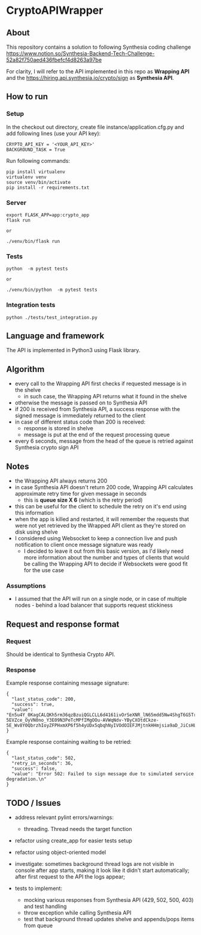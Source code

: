# CryptoAPIWrapper

## About
This repository contains a solution to following Synthesia coding challenge
https://www.notion.so/Synthesia-Backend-Tech-Challenge-52a82f750aed436fbefcf4d8263a97be

For clarity, I will refer to the API implemented in this repo as **Wrapping API** and the https://hiring.api.synthesia.io/crypto/sign as **Synthesia API**.

## How to run

### Setup
In the checkout out directory, create file instance/application.cfg.py and add following lines (use your API key):
```
CRYPTO_API_KEY = '<YOUR_API_KEY>'
BACKGROUND_TASK = True
```

Run following commands:

```
pip install virtualenv
virtualenv venv
source venv/bin/activate
pip install -r requirements.txt
```

### Server
```
export FLASK_APP=app:crypto_app
flask run

or 

./venv/bin/flask run
```

### Tests
```
python  -m pytest tests

or 

./venv/bin/python  -m pytest tests
```

### Integration tests
```
python ./tests/test_integration.py
```

## Language and framework
The API is implemented in Python3 using Flask library.

## Algorithm
- every call to the Wrapping API first checks if requested message is in the shelve
  - in such case, the Wrapping API returns what it found in the shelve
- otherwise the message is passed on to Synthesia API
- if 200 is received from Synthesia API, a success response with the signed message is immediately returned to the client
- in case of different status code than 200 is received:
  - response is stored in shelve
  - message is put at the end of the request processing queue
- every 6 seconds, message from the head of the queue is retried against Synthesia crypto sign API

## Notes
- the Wrapping API always returns 200
- in case Synthesia API doesn't return 200 code, Wrapping API calculates approximate retry time for given message in seconds
  - this is **queue size X 6** (which is the retry period)
- this can be useful for the client to schedule the retry on it's end using this information
- when the app is killed and restarted, it will remember the requests that were not yet retrieved by the Wrapped API client as they're stored on disk using shelve
- I considered using Websocket to keep a connection live and push notification to client once message signature was ready
    - I decided to leave it out from this basic version, as I'd likely need more information about the number and types of clients that would be calling the Wrapping API to decide if Websockets were good fit for the use case

### Assumptions
- I assumed that the API will run on a single node, or in case of multiple nodes - behind a load balancer that supports request stickiness

## Request and response format

### Request

Should be identical to Synthesia Crypto API.

### Response

Example response containing message signature:
```
{
  "last_status_code": 200, 
  "success": true, 
  "value": "En5u4Y_0KagCALQKh5rm36qzBzuiQGLCLL6d4161ivOrSeXNR_lN65mdd5Nw4ShgT6G5Tr8ZhewwOSwJQ5fdQHkph39bfrTu4sCIPafSehnnmrJ9eUs4cemZPVcBay_zlougEUWzBCCtvuFQBoz7bF4PFVLtAojjS9x-5EVZce_OyVN0no_Y3E09N3PeTcMPfIMgOOu-AVWqNdv-YByCXOtdCkze-5E_Wv8Y0QbrzhIoyZFPHxmXP6f5h4yUDx5qbqhNyIVOdOIEFJMjtnkHHmjsia9aD_JiCsHL3ULU01tbFefZBII31L0vED12FfKbyD52fphhAnxviyZaRRVXpA=="
}
```

Example response containing waiting to be retried:
```
{
  "last_status_code": 502, 
  "retry_in_seconds": 36, 
  "success": false, 
  "value": "Error 502: Failed to sign message due to simulated service degradation.\n"
}
```

## TODO / Issues
- address relevant pylint errors/warnings:
  - threading. Thread needs the target function
  
- refactor using create_app for easier tests setup
- refactor using object-oriented model
- investigate: sometimes background thread logs are not visible in console after app starts, making it look like it didn't start automatically; after first request to the API the logs appear;
- tests to implement:
  - mocking various responses from Synthesia API (429, 502, 500, 403) and test handling
  - throw exception while calling Synthesia API
  - test that background thread updates shelve and appends/pops items from queue
